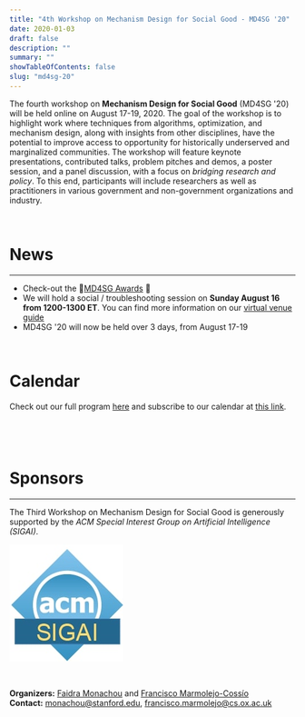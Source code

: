 ```yaml
---
title: "4th Workshop on Mechanism Design for Social Good - MD4SG '20"
date: 2020-01-03
draft: false
description: ""
summary: ""
showTableOfContents: false
slug: "md4sg-20"
---
```


The fourth workshop on **Mechanism Design for Social Good** (MD4SG '20) will be held online on August 17-19, 2020. The goal of the workshop is to highlight work where techniques from algorithms, optimization, and mechanism design, along with insights from other disciplines, have the potential to improve access to opportunity for historically underserved and marginalized communities. The workshop will feature keynote presentations, contributed talks, problem pitches and demos, a poster session, and a panel discussion, with a focus on _bridging research and policy_. To this end, participants will include researchers as well as practitioners in various government and non-government organizations and industry.

 

# News

- - -

*   Check-out the 🌟[MD4SG Awards](community/md4sg_20/awards) 🌟
*   We will hold a social / troubleshooting session on **Sunday August 16 from 1200-1300 ET**. You can find more information on our [virtual venue guide](community/md4sg_20/virtual_venue)
*   MD4SG '20 will now be held over 3 days, from August 17-19

 

# Calendar

Check out our full program [here](program) and subscribe to our calendar at [this link](https://calendar.google.com/calendar?cid=dTZqdnE1dW9pNjdiaXE2bGlvZ3Zkb2RoM2tAZ3JvdXAuY2FsZW5kYXIuZ29vZ2xlLmNvbQ).

 

 

# Sponsors

- - -

The Third Workshop on Mechanism Design for Social Good is generously supported by the _ACM Special Interest Group on Artificial Intelligence (SIGAI)_.

![ACM Special Interest Group on Artificial Intelligence](images/acm_sigai_logo.jpg)

 

**Organizers:** [Faidra Monachou](https://web.stanford.edu/~monachou) and [Francisco Marmolejo-Cossío](http://fmarmolejo.com/)  
**Contact:** [monachou@stanford.edu](mailto:monachou@stanford.edu), [francisco.marmolejo@cs.ox.ac.uk](mailto:francisco.marmolejo@cs.ox.ac.uk)